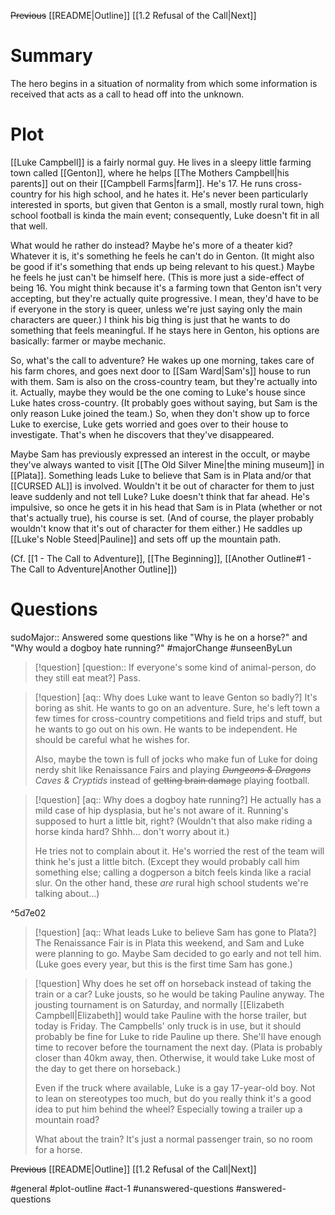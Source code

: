 ~~Previous~~
[[README|Outline]]
[[1.2 Refusal of the Call|Next]]
# Summary
The hero begins in a situation of normality from which some information is received that acts as a call to head off into the unknown.

# Plot
[[Luke Campbell]] is a fairly normal guy. He lives in a sleepy little farming town called [[Genton]], where he helps [[The Mothers Campbell|his parents]] out on their [[Campbell Farms|farm]]. He's 17. He runs cross-country for his high school, and he hates it. He's never been particularly interested in sports, but given that Genton is a small, mostly rural town, high school football is kinda the main event; consequently, Luke doesn't fit in all that well.

What would he rather do instead? Maybe he's more of a theater kid? Whatever it is, it's something he feels he can't do in Genton. (It might also be good if it's something that ends up being relevant to his quest.) Maybe he feels he just can't be himself here. (This is more just a side-effect of being 16. You might think because it's a farming town that Genton isn't very accepting, but they're actually quite progressive. I mean, they'd have to be if everyone in the story is queer, unless we're just saying only the main characters are queer.) I think his big thing is just that he wants to do something that feels meaningful. If he stays here in Genton, his options are basically: farmer or maybe mechanic.

So, what's the call to adventure? He wakes up one morning, takes care of his farm chores, and goes next door to [[Sam Ward|Sam's]] house to run with them. Sam is also on the cross-country team, but they're actually into it. Actually, maybe they would be the one coming to Luke's house since Luke hates cross-country. (It probably goes without saying, but Sam is the only reason Luke joined the team.) So, when they don't show up to force Luke to exercise, Luke gets worried and goes over to their house to investigate. That's when he discovers that they've disappeared.

Maybe Sam has previously expressed an interest in the occult, or maybe they've always wanted to visit [[The Old Silver Mine|the mining museum]] in [[Plata]]. Something leads Luke to believe that Sam is in Plata and/or that [[CURSED AL]] is involved. Wouldn't it be out of character for them to just leave suddenly and not tell Luke? Luke doesn't think that far ahead. He's impulsive, so once he gets it in his head that Sam is in Plata (whether or not that's actually true), his course is set. (And of course, the player probably wouldn't know that it's out of character for them either.) He saddles up [[Luke's Noble Steed|Pauline]] and sets off up the mountain path.

(Cf. [[1 - The Call to Adventure]], [[The Beginning]], [[Another Outline#1 - The Call to Adventure|Another Outline]])

# Questions
sudoMajor:: Answered some questions like "Why is he on a horse?" and "Why would a dogboy hate running?"
#majorChange #unseenByLun 

>[!question] [question:: If everyone's some kind of animal-person, do they still eat meat?]
>Pass.

>[!question] [aq:: Why does Luke want to leave Genton so badly?]
>It's boring as shit. He wants to go on an adventure. Sure, he's left town a few times for cross-country competitions and field trips and stuff, but he wants to go out on his own. He wants to be independent. He should be careful what he wishes for.
>
>Also, maybe the town is full of jocks who make fun of Luke for doing nerdy shit like Renaissance Fairs and playing *~~Dungeons & Dragons~~ Caves & Cryptids* instead of ~~getting brain damage~~ playing football.

>[!question] [aq:: Why does a dogboy hate running?]
>He actually has a mild case of hip dysplasia, but he's not aware of it. Running's supposed to hurt a little bit, right? (Wouldn't that also make riding a horse kinda hard? Shhh... don't worry about it.)
>
>He tries not to complain about it. He's worried the rest of the team will think he's just a little bitch. (Except they would probably call him something else; calling a dogperson a bitch feels kinda like a racial slur. On the other hand, these *are* rural high school students we're talking about...)

^5d7e02

>[!question] [aq:: What leads Luke to believe Sam has gone to Plata?]
>The Renaissance Fair is in Plata this weekend, and Sam and Luke were planning to go. Maybe Sam decided to go early and not tell him. (Luke goes every year, but this is the first time Sam has gone.)

>[!question] Why does he set off on horseback instead of taking the train or a car?
>Luke jousts, so he would be taking Pauline anyway. The jousting tournament is on Saturday, and normally [[Elizabeth Campbell|Elizabeth]] would take Pauline with the horse trailer, but today is Friday. The Campbells' only truck is in use, but it should probably be fine for Luke to ride Pauline up there. She'll have enough time to recover before the tournament the next day. (Plata is probably closer than 40km away, then. Otherwise, it would take Luke most of the day to get there on horseback.)
>
>Even if the truck where available, Luke is a gay 17-year-old boy. Not to lean on stereotypes too much, but do you really think it's a good idea to put him behind the wheel? Especially towing a trailer up a mountain road?
>
>What about the train? It's just a normal passenger train, so no room for a horse.

~~Previous~~
[[README|Outline]]
[[1.2 Refusal of the Call|Next]]

#general #plot-outline #act-1  #unanswered-questions #answered-questions 